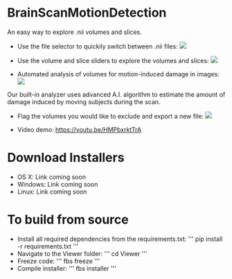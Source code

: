 # BrainScanMotionDetection
An easy way to explore .nii volumes and slices.

- Use the file selector to quickily switch between .nii files:
![](Demo/browse_files.gif)

- Use the volume and slice sliders to explore the volumes and slices:
![](Demo/explore_volumes.gif)

- Automated analysis of volumes for motion-induced damage in images:
![](Demo/analyze.gif)

Our built-in analyzer uses advanced A.I. algorithm to estimate the amount of damage induced by moving subjects during the scan.

- Flag the volumes you would like to exclude and export a new file:
![](Demo/export.gif)

- Video demo:
https://youtu.be/HMPbxrktTrA

# Download Installers
- OS X: Link coming soon
- Windows: Link coming soon
- Linux: Link coming soon

# To build from source
- Install all required dependencies from the requirements.txt:
	'''
	pip install -r requirements.txt
	'''
- Navigate to the Viewer folder:
	'''
	cd Viewer
	'''
- Freeze code:
	'''
	fbs freeze
	'''
- Compile installer:
	'''
	fbs installer
	'''